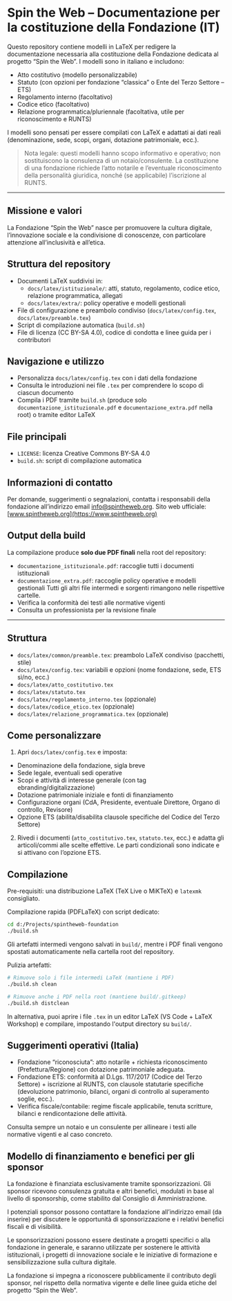 # Spin the Web – Documentazione per la costituzione della Fondazione (IT)

Questo repository contiene modelli in LaTeX per redigere la documentazione necessaria alla costituzione della Fondazione dedicata al progetto “Spin the Web”. I modelli sono in italiano e includono:

- Atto costitutivo (modello personalizzabile)
- Statuto (con opzioni per fondazione “classica” o Ente del Terzo Settore – ETS)
- Regolamento interno (facoltativo)
- Codice etico (facoltativo)
- Relazione programmatica/pluriennale (facoltativa, utile per riconoscimento e RUNTS)

I modelli sono pensati per essere compilati con LaTeX e adattati ai dati reali (denominazione, sede, scopi, organi, dotazione patrimoniale, ecc.).

> Nota legale: questi modelli hanno scopo informativo e operativo; non sostituiscono la consulenza di un notaio/consulente. La costituzione di una fondazione richiede l’atto notarile e l’eventuale riconoscimento della personalità giuridica, nonché (se applicabile) l’iscrizione al RUNTS.

---

## Missione e valori
La Fondazione “Spin the Web” nasce per promuovere la cultura digitale, l’innovazione sociale e la condivisione di conoscenze, con particolare attenzione all’inclusività e all’etica.

## Struttura del repository
- Documenti LaTeX suddivisi in:
	- `docs/latex/istituzionale/`: atti, statuto, regolamento, codice etico, relazione programmatica, allegati
	- `docs/latex/extra/`: policy operative e modelli gestionali
- File di configurazione e preambolo condiviso (`docs/latex/config.tex`, `docs/latex/preamble.tex`)
- Script di compilazione automatica (`build.sh`)
- File di licenza (CC BY-SA 4.0), codice di condotta e linee guida per i contributori

## Navigazione e utilizzo
- Personalizza `docs/latex/config.tex` con i dati della fondazione
- Consulta le introduzioni nei file `.tex` per comprendere lo scopo di ciascun documento
- Compila i PDF tramite `build.sh` (produce solo `documentazione_istituzionale.pdf` e `documentazione_extra.pdf` nella root) o tramite editor LaTeX

## File principali
- `LICENSE`: licenza Creative Commons BY-SA 4.0
- `build.sh`: script di compilazione automatica

## Informazioni di contatto
Per domande, suggerimenti o segnalazioni, contatta i responsabili della fondazione all’indirizzo email info@spintheweb.org.
Sito web ufficiale: [www.spintheweb.org](https://www.spintheweb.org)

## Output della build
La compilazione produce **solo due PDF finali** nella root del repository:
- `documentazione_istituzionale.pdf`: raccoglie tutti i documenti istituzionali
- `documentazione_extra.pdf`: raccoglie policy operative e modelli gestionali
Tutti gli altri file intermedi e sorgenti rimangono nelle rispettive cartelle.
- Verifica la conformità dei testi alle normative vigenti
- Consulta un professionista per la revisione finale

---

## Struttura

- `docs/latex/common/preamble.tex`: preambolo LaTeX condiviso (pacchetti, stile)
- `docs/latex/config.tex`: variabili e opzioni (nome fondazione, sede, ETS sì/no, ecc.)
- `docs/latex/atto_costitutivo.tex`
- `docs/latex/statuto.tex`
- `docs/latex/regolamento_interno.tex` (opzionale)
- `docs/latex/codice_etico.tex` (opzionale)
- `docs/latex/relazione_programmatica.tex` (opzionale)

## Come personalizzare

1) Apri `docs/latex/config.tex` e imposta:
- Denominazione della fondazione, sigla breve
- Sede legale, eventuali sedi operative
- Scopi e attività di interesse generale (con tag ebranding/digitalizzazione)
- Dotazione patrimoniale iniziale e fonti di finanziamento
- Configurazione organi (CdA, Presidente, eventuale Direttore, Organo di controllo, Revisore)
- Opzione ETS (abilita/disabilita clausole specifiche del Codice del Terzo Settore)

2) Rivedi i documenti (`atto_costitutivo.tex`, `statuto.tex`, ecc.) e adatta gli articoli/commi alle scelte effettive. Le parti condizionali sono indicate e si attivano con l’opzione ETS.

## Compilazione

Pre-requisiti: una distribuzione LaTeX (TeX Live o MiKTeX) e `latexmk` consigliato.

Compilazione rapida (PDFLaTeX) con script dedicato:

```bash
cd d:/Projects/spintheweb-foundation
./build.sh
```

Gli artefatti intermedi vengono salvati in `build/`, mentre i PDF finali vengono spostati automaticamente nella cartella root del repository.

Pulizia artefatti:

```bash
# Rimuove solo i file intermedi LaTeX (mantiene i PDF)
./build.sh clean

# Rimuove anche i PDF nella root (mantiene build/.gitkeep)
./build.sh distclean
```

In alternativa, puoi aprire i file `.tex` in un editor LaTeX (VS Code + LaTeX Workshop) e compilare, impostando l'output directory su `build/`.

## Suggerimenti operativi (Italia)

- Fondazione “riconosciuta”: atto notarile + richiesta riconoscimento (Prefettura/Regione) con dotazione patrimoniale adeguata.
- Fondazione ETS: conformità al D.Lgs. 117/2017 (Codice del Terzo Settore) + iscrizione al RUNTS, con clausole statutarie specifiche (devoluzione patrimonio, bilanci, organi di controllo al superamento soglie, ecc.).
- Verifica fiscale/contabile: regime fiscale applicabile, tenuta scritture, bilanci e rendicontazione delle attività.

Consulta sempre un notaio e un consulente per allineare i testi alle normative vigenti e al caso concreto.

## Modello di finanziamento e benefici per gli sponsor
La fondazione è finanziata esclusivamente tramite sponsorizzazioni. Gli sponsor ricevono consulenza gratuita e altri benefici, modulati in base al livello di sponsorship, come stabilito dal Consiglio di Amministrazione.

I potenziali sponsor possono contattare la fondazione all’indirizzo email (da inserire) per discutere le opportunità di sponsorizzazione e i relativi benefici fiscali e di visibilità.

Le sponsorizzazioni possono essere destinate a progetti specifici o alla fondazione in generale, e saranno utilizzate per sostenere le attività istituzionali, i progetti di innovazione sociale e le iniziative di formazione e sensibilizzazione sulla cultura digitale.

La fondazione si impegna a riconoscere pubblicamente il contributo degli sponsor, nel rispetto della normativa vigente e delle linee guida etiche del progetto “Spin the Web”.
